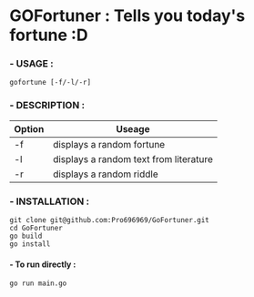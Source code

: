 # GOFortuner : Tells you today's fortune :D

### - USAGE :
``` gofortune [-f/-l/-r] ```

### - DESCRIPTION :
| Option   | Useage                                     |
| -------- | ------------------------------------------ |                                    
| -f       | displays a random fortune                  |
| -l       | displays a random text from literature     |
| -r       | displays a random riddle                   |

### - INSTALLATION :

```
git clone git@github.com:Pro696969/GoFortuner.git
cd GoFortuner
go build
go install
```
#### - To run directly :
 ``` go run main.go ```